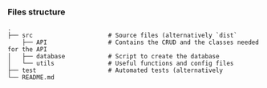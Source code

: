 
### Files structure

    .
    ├── src                     # Source files (alternatively `dist`
        ├── API                 # Contains the CRUD and the classes needed for the API
    │   ├── database            # Script to create the database
    │   └── utils               # Useful functions and config files
    ├── test                    # Automated tests (alternatively
    └── README.md
